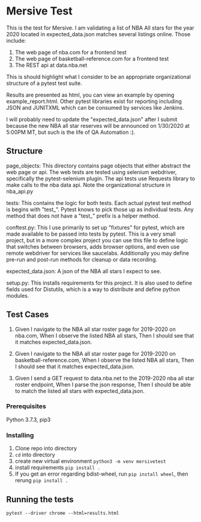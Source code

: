 # Mersive Test
This is the test for Mersive. I am validating a list of NBA All stars for
the year 2020 located in expected_data.json matches several listings online.
Those include:
1. The web page of nba.com for a frontend test
2. The web page of basketball-reference.com for a frontend test
3. The REST api at data.nba.net

This is should highlight what I consider to be an appropriate organizational
structure of a pytest test suite.

Results are presented as html, you can view an example by opening example_report.html.
Other pytest libraries exist for reporting including JSON and JUNITXML which can be consumed by services like Jenkins.

I will probably need to update the "expected_data.json" after I submit because the new NBA all star reserves will be
announced on 1/30/2020 at 5:00PM MT, but such is the life of QA Automation :).

## Structure

page_objects:
This directory contains page objects that either abstract the web page or api.
The web tests are tested using selenium webdriver, specifically the pytest-selenium plugin.
The api tests use Requests library to make calls to the nba data api. Note the organizational
structure in nba_api.py

tests:
This contains the logic for both tests. Each actual pytest test method is begins with "test_".
Pytest knows to pick those up as individual tests. Any method that does not have a "test_" prefix is a helper method.

conftest.py:
This I use primarily to set up "fixtures" for pytest, which are made available to be passed into tests by pytest.
This is a very small project, but in a more complex project you can use this file to define logic that switches
between browsers, adds browser options, and even use remote webdriver for services like saucelabs.
Additionally you may define pre-run and post-run methods for cleanup or data recording.

expected_data.json:
A json of the NBA all stars I expect to see.

setup.py:
This installs requirements for this project. It is also used to define fields used for Distutils, which is a
way to distribute and define python modules.

## Test Cases
1. Given I navigate to the NBA all star roster page for 2019-2020 on nba.com,
When I observe the listed NBA all stars,
Then I should see that it matches expected_data.json.

2. Given I navigate to the NBA all star roster page for 2019-2020 on basketball-reference.com,
When I observe the listed NBA all stars,
Then I should see that it matches expected_data.json.

3. Given I send a GET request to data.nba.net to the 2019-2020 nba all star roster endpoint,
When I parse the json response,
Then I should be able to match the listed all stars with expected_data.json.

### Prerequisites
Python 3.7.3, pip3

### Installing
1. Clone repo into directory
2. `cd` into directory
3. create new virtual environment
    `python3 -m venv mersivetest`
4. install requirements
    `pip install .`
5. If you get an error regarding bdist-wheel, run `pip install wheel`, then
    rerung `pip install .`

## Running the tests

`pytest --driver chrome --html=results.html`


